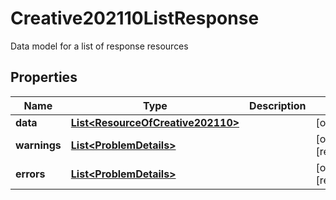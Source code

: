 

# Creative202110ListResponse

Data model for a list of response resources

## Properties

Name | Type | Description | Notes
------------ | ------------- | ------------- | -------------
**data** | [**List&lt;ResourceOfCreative202110&gt;**](ResourceOfCreative202110.md) |  |  [optional]
**warnings** | [**List&lt;ProblemDetails&gt;**](ProblemDetails.md) |  |  [optional] [readonly]
**errors** | [**List&lt;ProblemDetails&gt;**](ProblemDetails.md) |  |  [optional] [readonly]



